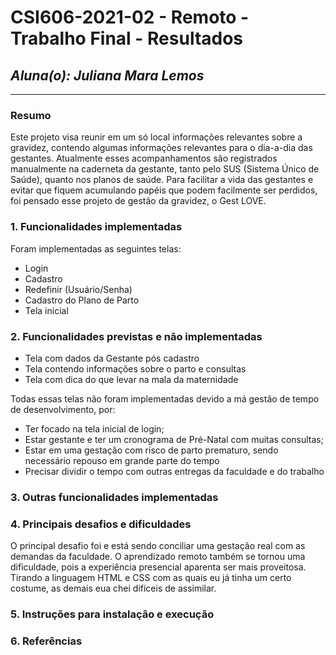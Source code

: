 # **CSI606-2021-02 - Remoto - Trabalho Final - Resultados**

## *Aluna(o): Juliana Mara Lemos*

--------------

<!-- Este documento tem como objetivo apresentar o projeto desenvolvido, considerando o que foi definido na proposta e o produto final. -->

### Resumo

  Este projeto visa reunir em um só local informações relevantes sobre a gravidez, contendo algumas informações relevantes para o dia-a-dia das gestantes.
Atualmente esses acompanhamentos são registrados manualmente na caderneta da gestante, tanto pelo SUS (Sistema Único de Saúde), quanto nos planos de saúde.
Para facilitar a vida das gestantes e evitar que fiquem acumulando papéis que podem facilmente ser perdidos, foi pensado esse projeto de gestão da gravidez, o Gest LOVE.

### 1. Funcionalidades implementadas
Foram implementadas as seguintes telas:
- Login
- Cadastro
- Redefinir (Usuário/Senha)
- Cadastro do Plano de Parto
- Tela inicial
  
### 2. Funcionalidades previstas e não implementadas
- Tela com dados da Gestante pós cadastro
- Tela contendo informações sobre o parto e consultas
- Tela com dica do que levar na mala da maternidade

Todas essas telas não foram implementadas devido a má gestão de tempo de desenvolvimento, por:
- Ter focado na tela inicial de login;
- Estar gestante e ter um cronograma de Pré-Natal com muitas consultas;
- Estar em uma gestação com risco de parto prematuro, sendo necessário repouso em grande parte do tempo
- Precisar dividir o tempo com outras entregas da faculdade e do trabalho

### 3. Outras funcionalidades implementadas
<!-- Descrever as funcionalidades implementas além daquelas que foram previstas, caso se aplique.  -->

### 4. Principais desafios e dificuldades
O principal desafio foi e está sendo conciliar uma gestação real com as demandas da faculdade.
O aprendizado remoto também se tornou uma dificuldade, pois a experiência presencial aparenta ser mais proveitosa.
Tirando a linguagem HTML e CSS com as quais eu já tinha um certo costume, as demais eua chei difíceis de assimilar.


### 5. Instruções para instalação e execução
<!-- Descrever o que deve ser feito para instalar (ou baixar) a aplicação, o que precisa ser configurando (parâmetros, banco de dados e afins) e como executá-la. -->

### 6. Referências
<!-- Referências podem ser incluídas, caso necessário. Utilize o padrão ABNT. -->
